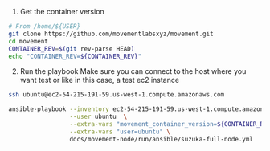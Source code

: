 

1. Get the container version
```bash
# From /home/${USER}
git clone https://github.com/movementlabsxyz/movement.git
cd movement
CONTAINER_REV=$(git rev-parse HEAD)
echo "CONTAINER_REV=${CONTAINER_REV}"
```


2. Run the playbook
Make sure you can connect to the host where you want test or like in this case, a test
ec2 instance
```bash
ssh ubuntu@ec2-54-215-191-59.us-west-1.compute.amazonaws.com
```

```bash
ansible-playbook --inventory ec2-54-215-191-59.us-west-1.compute.amazonaws.com, \
                 --user ubuntu  \
                 --extra-vars "movement_container_version=${CONTAINER_REV}" \
                 --extra-vars "user=ubuntu" \
                 docs/movement-node/run/ansible/suzuka-full-node.yml
```
